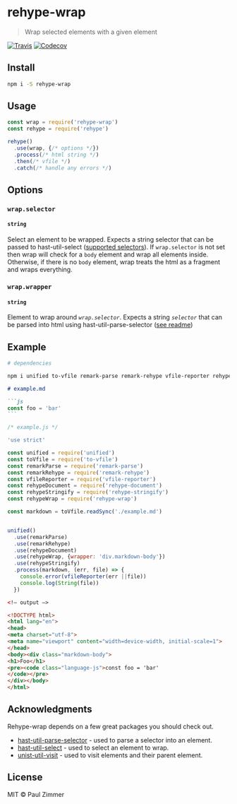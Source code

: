 # rehype-wrap

> Wrap selected elements with a given element

[![Travis](https://img.shields.io/travis/mrzmmr/rehype-wrap.svg)](https://travis-ci.org/mrzmmr/rehype-wrap)
[![Codecov](https://img.shields.io/codecov/c/github/mrzmmr/rehype-wrap.svg)](https://codecov.io/gh/mrzmmr/rehype-wrap)

## Install

```sh
npm i -S rehype-wrap
```

## Usage

```js
const wrap = require('rehype-wrap')
const rehype = require('rehype')

rehype()
  .use(wrap, {/* options */})
  .process(/* html string */)
  .then(/* vfile */)
  .catch(/* handle any errors */)
```

## Options

### `wrap.selector`
#### `string`

Select an element to be wrapped. Expects a string selector that can be passed to hast-util-select ([supported selectors](https://github.com/syntax-tree/hast-util-select/blob/master/readme.md#support)). If `wrap.selector` is not set then wrap will check for a `body` element and wrap all elements inside. Otherwise, if there is no `body` element, wrap treats the html as a fragment and wraps everything.

### `wrap.wrapper`</h3>
#### `string`

Element to wrap around *`wrap.selector`*. Expects a string *`selector`* that can be parsed into html using hast-util-parse-selector ([see readme](https://github.com/syntax-tree/hast-util-parse-selector/blob/master/readme.md))

## Example

```sh
# dependencies

npm i unified to-vfile remark-parse remark-rehype vfile-reporter rehype-document rehype-stringify remark-wrap
```

````md
# example.md

```js
const foo = 'bar'
```
````

```js
/* example.js */

'use strict'

const unified = require('unified')
const toVfile = require('to-vfile')
const remarkParse = require('remark-parse')
const remarkRehype = require('remark-rehype')
const vfileReporter = require('vfile-reporter')
const rehypeDocument = require('rehype-document')
const rehypeStringify = require('rehype-stringify')
const rehypeWrap = require('rehype-wrap')

const markdown = toVfile.readSync('./example.md')


unified()
  .use(remarkParse)
  .use(remarkRehype)
  .use(rehypeDocument)
  .use(rehypeWrap, {wrapper: 'div.markdown-body'})
  .use(rehypeStringify)
  .process(markdown, (err, file) => {
    console.error(vfileReporter(err ||file))
    console.log(String(file))
  })
```

```html
<!— output —>

<!DOCTYPE html>
<html lang="en">
<head>
<meta charset="utf-8">
<meta name="viewport" content="width=device-width, initial-scale=1">
</head>
<body><div class="markdown-body">
<h1>Foo</h1>
<pre><code class="language-js">const foo = 'bar'
</code></pre>
</div></body>
</html>

```


## Acknowledgments

Rehype-wrap depends on a few great packages you should check out. 

- [hast-util-parse-selector](https://github.com/syntax-tree/hast-util-parse-selector) - used to parse a selector into an element. 
- [hast-util-select](https://github.com/syntax-tree/hast-util-select) - used to select an element to wrap. 
- [unist-util-visit](https://github.com/syntax-tree/unist-util-visit) - used to visit elements and their parent element.

## License

MIT &copy; Paul Zimmer
